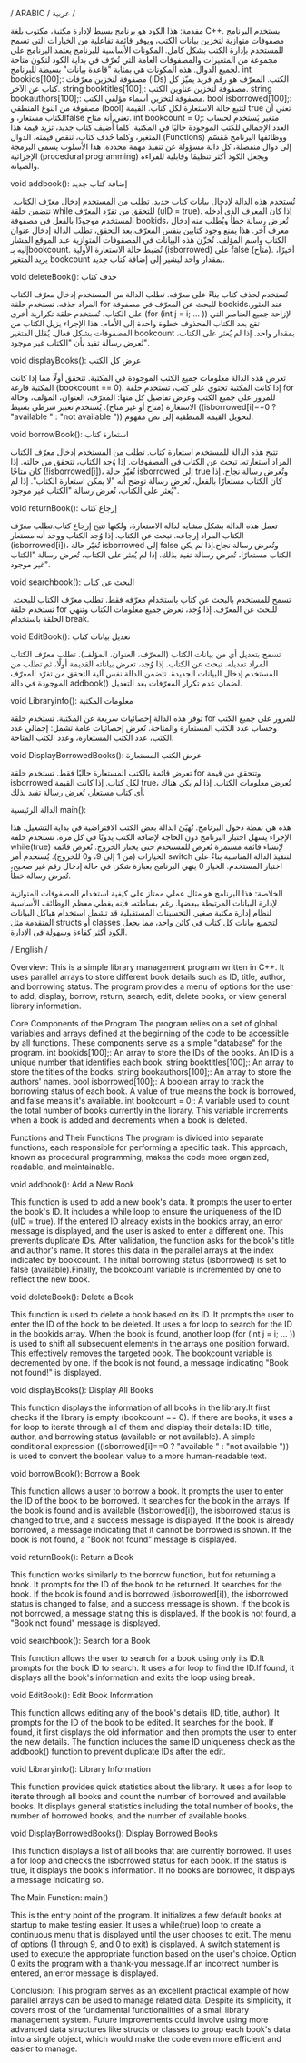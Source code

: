 / ARABIC / عربية /

 مفدمة:
 هذا الكود هو برنامج بسيط لإدارة مكتبة، مكتوب بلغة C++. يستخدم البرنامج مصفوفات متوازية لتخزين بيانات الكتب، ويوفر قائمة تفاعلية من الخيارات التي تسمح للمستخدم بإدارة الكتب بشكل كامل.
​المكونات الأساسية للبرنامج
​يعتمد البرنامج على مجموعة من المتغيرات والمصفوفات العامة التي تُعرّف في بداية الكود لتكون متاحة لجميع الدوال. هذه المكونات هي بمثابة "قاعدة بيانات" بسيطة للبرنامج.
​int bookids[100];: مصفوفة لتخزين معرّفات (IDs) الكتب. المعرّف هو رقم فريد يميّز كل كتاب عن الآخر.
​string booktitles[100];: مصفوفة لتخزين عناوين الكتب.
​string bookauthors[100];: مصفوفة لتخزين أسماء مؤلفي الكتب.
​bool isborrowed[100];: مصفوفة من النوع المنطقي (bool) لتتبع حالة الاستعارة لكل كتاب. القيمة true تعني أن الكتاب مستعار، وfalse تعني أنه متاح.
​int bookcount = 0;: متغير يُستخدم لحساب العدد الإجمالي للكتب الموجودة حاليًا في المكتبة. كلما أُضيف كتاب جديد، تزيد قيمة هذا المتغير، وكلما حُذف كتاب، تنقص قيمته.
​الدوال (Functions) ووظائفها
​البرنامج مُقسّم إلى دوال منفصلة، كل دالة مسؤولة عن تنفيذ مهمة محددة. هذا الأسلوب يسمى البرمجة الإجرائية (procedural programming) ويجعل الكود أكثر تنظيمًا وقابلية للقراءة والصيانة.

​void addbook(): إضافة كتاب جديد

​تُستخدم هذه الدالة لإدخال بيانات كتاب جديد.
​تطلب من المستخدم إدخال معرّف الكتاب.
​تتضمن حلقة while للتحقق من تفرّد المعرّف (uID = true). إذا كان المعرف الذي أدخله المستخدم موجودًا بالفعل في مصفوفة bookids، تُعرض رسالة خطأ ويُطلب منه إدخال معرف آخر. هذا يمنع وجود كتابين بنفس المعرّف.
​بعد التحقق، تطلب الدالة إدخال عنوان الكتاب واسم المؤلف.
​تُخزّن هذه البيانات في المصفوفات المتوازية عند الموقع المشار إليه بـbookcount.
​تُضبط حالة الاستعارة الأولية (isborrowed) على false (متاح).
​أخيرًا، يزيد المتغير bookcount بمقدار واحد ليشير إلى إضافة كتاب جديد.

​void deleteBook(): حذف كتاب

​تُستخدم لحذف كتاب بناءً على معرّفه.
​تطلب الدالة من المستخدم إدخال معرّف الكتاب المراد حذفه.
​تستخدم حلقة for للبحث عن المعرّف في مصفوفة bookids.
​عند العثور على الكتاب، تُستخدم حلقة تكرارية أخرى (for (int j = i; ... )) لإزاحة جميع العناصر التي تقع بعد الكتاب المحذوف خطوة واحدة إلى الأمام. هذا الإجراء يزيل الكتاب من المصفوفات بشكل فعال.
​يُقلل المتغير bookcount بمقدار واحد.
​إذا لم يُعثر على الكتاب، تُعرض رسالة تفيد بأن "الكتاب غير موجود".

​void displayBooks(): عرض كل الكتب

تعرض هذه الدالة معلومات جميع الكتب الموجودة في المكتبة.
​تتحقق أولًا مما إذا كانت المكتبة فارغة (bookcount == 0).
​إذا كانت المكتبة تحتوي على كتب، تستخدم حلقة for للمرور على جميع الكتب وعرض تفاصيل كل منها: المعرّف، العنوان، المؤلف، وحالة الاستعارة (متاح أو غير متاح).
​يُستخدم تعبير شرطي بسيط ((isborrowed[i]==0 ? "available " : "not available ")) لتحويل القيمة المنطقية إلى نص مفهوم.

​void borrowBook(): استعارة كتاب

​تتيح هذه الدالة للمستخدم استعارة كتاب.
​تطلب من المستخدم إدخال معرّف الكتاب المراد استعارته.
​تبحث عن الكتاب في المصفوفات.
​إذا وُجد الكتاب، تتحقق من حالته. إذا كان متاحًا (!isborrowed[i])، تُغيّر حالة isborrowed إلى true وتُعرض رسالة نجاح.
​إذا كان الكتاب مستعارًا بالفعل، تُعرض رسالة توضح أنه "لا يمكن استعارة الكتاب".
​إذا لم يُعثر على الكتاب، تُعرض رسالة "الكتاب غير موجود".

​void returnBook(): إرجاع كتاب

​تعمل هذه الدالة بشكل مشابه لدالة الاستعارة، ولكنها تتيح إرجاع كتاب.
​تطلب معرّف الكتاب المراد إرجاعه.
​تبحث عن الكتاب.
​إذا وُجد الكتاب ووجد أنه مستعار (isborrowed[i])، تُغيّر حالة isborrowed إلى false وتُعرض رسالة نجاح.
​إذا لم يكن الكتاب مستعارًا، تُعرض رسالة تفيد بذلك.
​إذا لم يُعثر على الكتاب، تُعرض رسالة "الكتاب غير موجود".

​void searchbook(): البحث عن كتاب

​تسمح للمستخدم بالبحث عن كتاب باستخدام معرّفه فقط.
​تطلب معرّف الكتاب للبحث.
​تستخدم حلقة for للبحث عن المعرّف.
​إذا وُجد، تعرض جميع معلومات الكتاب وتنهي الحلقة باستخدام break.

​void EditBook(): تعديل بيانات كتاب

​تسمح بتعديل أي من بيانات الكتاب (المعرّف، العنوان، المؤلف).
​تطلب معرّف الكتاب المراد تعديله.
​تبحث عن الكتاب.
​إذا وُجد، تعرض بياناته القديمة أولًا، ثم تطلب من المستخدم إدخال البيانات الجديدة.
​تتضمن الدالة نفس آلية التحقق من تفرّد المعرّف الموجودة في دالة addbook() لضمان عدم تكرار المعرّفات بعد التعديل.

​void Libraryinfo(): معلومات المكتبة

​توفر هذه الدالة إحصائيات سريعة عن المكتبة.
​تستخدم حلقة for للمرور على جميع الكتب وحساب عدد الكتب المستعارة والمتاحة.
​تُعرض إحصائيات عامة تشمل: إجمالي عدد الكتب، عدد الكتب المستعارة، وعدد الكتب المتاحة.


​void DisplayBorrowedBooks(): عرض الكتب المستعارة

​تعرض قائمة بالكتب المستعارة حاليًا فقط.
​تستخدم حلقة for وتتحقق من قيمة isborrowed لكل كتاب.
​إذا كانت القيمة true، تُعرض معلومات الكتاب.
​إذا لم يكن هناك أي كتاب مستعار، تُعرض رسالة تفيد بذلك.

​الدالة الرئيسية main():

​هذه هي نقطة دخول البرنامج.
​تُهيّئ الدالة بعض الكتب الافتراضية في بداية التشغيل. هذا الإجراء يسهل اختبار البرنامج دون الحاجة لإضافة الكتب يدويًا في كل مرة.
​تستخدم حلقة while(true) لإنشاء قائمة مستمرة تُعرض للمستخدم حتى يختار الخروج.
​تُعرض قائمة الخيارات (من 1 إلى 9، و0 للخروج).
​يُستخدم أمر switch لتنفيذ الدالة المناسبة بناءً على اختيار المستخدم.
​الخيار 0 ينهي البرنامج بعبارة شكر.
​في حالة إدخال رقم غير صحيح، تُعرض رسالة خطأ.

​الخلاصة:
​هذا البرنامج هو مثال عملي ممتاز على كيفية استخدام المصفوفات المتوازية لإدارة البيانات المرتبطة ببعضها. رغم بساطته، فإنه يغطي معظم الوظائف الأساسية لنظام إدارة مكتبة صغير.
التحسينات المستقبلية قد تشمل استخدام هياكل البيانات المتقدمة مثل structs أو classes لتجميع بيانات كل كتاب في كائن واحد، مما يجعل الكود أكثر كفاءة وسهولة في الإدارة.

/ English /

Overview:
​This is a simple library management program written in C++. It uses parallel arrays to store different book details such as ID, title, author, and borrowing status. The program provides a menu of options for the user to add, display, borrow, return, search, edit, delete books, or view general library information.

​Core Components of the Program
​The program relies on a set of global variables and arrays defined at the beginning of the code to be accessible by all functions. These components serve as a simple "database" for the program.
​int bookids[100];: An array to store the IDs of the books. An ID is a unique number that identifies each book.
​string booktitles[100];: An array to store the titles of the books.
​string bookauthors[100];: An array to store the authors' names.
​bool isborrowed[100];: A boolean array to track the borrowing status of each book. A value of true means the book is borrowed, and false means it's available.
​int bookcount = 0;: A variable used to count the total number of books currently in the library. This variable increments when a book is added and decrements when a book is deleted.

​Functions and Their Functions
​The program is divided into separate functions, each responsible for performing a specific task. This approach, known as procedural programming, makes the code more organized, readable, and maintainable.

​void addbook(): Add a New Book

​This function is used to add a new book's data.
​It prompts the user to enter the book's ID.
​It includes a while loop to ensure the uniqueness of the ID (uID = true). If the entered ID already exists in the bookids array, an error message is displayed, and the user is asked to enter a different one. This prevents duplicate IDs.
​After validation, the function asks for the book's title and author's name.
​It stores this data in the parallel arrays at the index indicated by bookcount.
​The initial borrowing status (isborrowed) is set to false (available).
​Finally, the bookcount variable is incremented by one to reflect the new book.

​void deleteBook(): Delete a Book

​This function is used to delete a book based on its ID.
​It prompts the user to enter the ID of the book to be deleted.
​It uses a for loop to search for the ID in the bookids array.
​When the book is found, another loop (for (int j = i; ... )) is used to shift all subsequent elements in the arrays one position forward. This effectively removes the targeted book.
​The bookcount variable is decremented by one.
​If the book is not found, a message indicating "Book not found!" is displayed.

​void displayBooks(): Display All Books

​This function displays the information of all books in the library.
​It first checks if the library is empty (bookcount == 0).
​If there are books, it uses a for loop to iterate through all of them and display their details: ID, title, author, and borrowing status (available or not available).
​A simple conditional expression ((isborrowed[i]==0 ? "available " : "not available ")) is used to convert the boolean value to a more human-readable text.

​void borrowBook(): Borrow a Book

​This function allows a user to borrow a book.
​It prompts the user to enter the ID of the book to be borrowed.
​It searches for the book in the arrays.
​If the book is found and is available (!isborrowed[i]), the isborrowed status is changed to true, and a success message is displayed.
​If the book is already borrowed, a message indicating that it cannot be borrowed is shown.
​If the book is not found, a "Book not found" message is displayed.

​void returnBook(): Return a Book

​This function works similarly to the borrow function, but for returning a book.
​It prompts for the ID of the book to be returned.
​It searches for the book.
​If the book is found and is borrowed (isborrowed[i]), the isborrowed status is changed to false, and a success message is shown.
​If the book is not borrowed, a message stating this is displayed.
​If the book is not found, a "Book not found" message is displayed.

​void searchbook(): Search for a Book

​This function allows the user to search for a book using only its ID.
​It prompts for the book ID to search.
​It uses a for loop to find the ID.
​If found, it displays all the book's information and exits the loop using break.

​void EditBook(): Edit Book Information

​This function allows editing any of the book's details (ID, title, author).
​It prompts for the ID of the book to be edited.
​It searches for the book.
​If found, it first displays the old information and then prompts the user to enter the new details.
​The function includes the same ID uniqueness check as the addbook() function to prevent duplicate IDs after the edit.

​void Libraryinfo(): Library Information

​This function provides quick statistics about the library.
​It uses a for loop to iterate through all books and count the number of borrowed and available books.
​It displays general statistics including the total number of books, the number of borrowed books, and the number of available books.

​void DisplayBorrowedBooks(): Display Borrowed Books

​This function displays a list of all books that are currently borrowed.
​It uses a for loop and checks the isborrowed status for each book.
​If the status is true, it displays the book's information.
​If no books are borrowed, it displays a message indicating so.

​The Main Function: main()

​This is the entry point of the program.
​It initializes a few default books at startup to make testing easier.
​It uses a while(true) loop to create a continuous menu that is displayed until the user chooses to exit.
​The menu of options (1 through 9, and 0 to exit) is displayed.
​A switch statement is used to execute the appropriate function based on the user's choice.
​Option 0 exits the program with a thank-you message.
​If an incorrect number is entered, an error message is displayed.

​Conclusion:
​This program serves as an excellent practical example of how parallel arrays can be used to manage related data. Despite its simplicity, it covers most of the fundamental functionalities of a small library management system. Future improvements could involve using more advanced data structures like structs or classes to group each book's data into a single object, which would make the code even more efficient and easier to manage.
